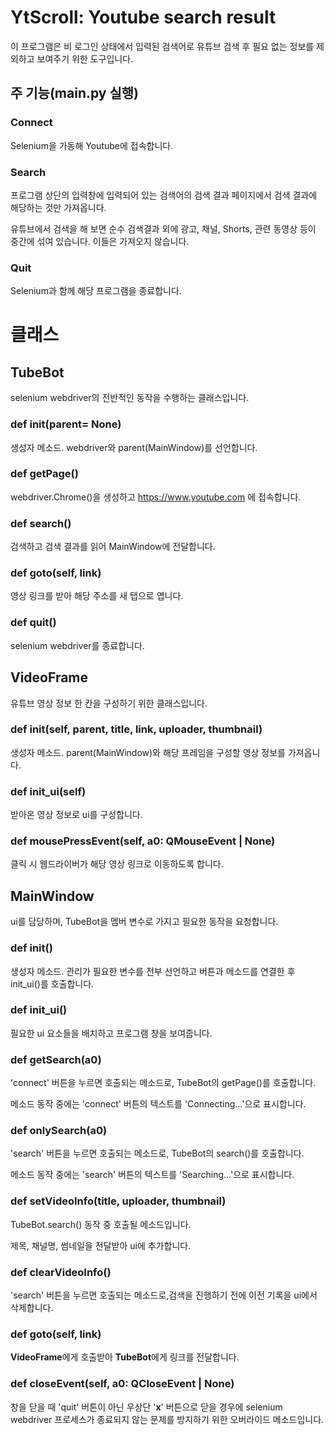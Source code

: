 # YtScroll: Youtube search result
이 프로그램은 비 로그인 상태에서 입력된 검색어로 유튜브 검색 후 필요 없는 정보를 제외하고 보여주기 위한 도구입니다.
## 주 기능(main.py 실행)
### Connect
Selenium을 가동해 Youtube에 접속합니다.
### Search
프로그램 상단의 입력창에 입력되어 있는 검색어의 검색 결과 페이지에서 검색 결과에 해당하는 것만 가져옵니다.

유튜브에서 검색을 해 보면 순수 검색결과 외에 광고, 채널, Shorts, 관련 동영상 등이 중간에 섞여 있습니다. 이들은 가져오지 않습니다.
### Quit
Selenium과 함께 해당 프로그램을 종료합니다.

# 클래스
## TubeBot
selenium webdriver의 전반적인 동작을 수행하는 클래스입니다.
### def __init__(parent= None)
생성자 메소드. webdriver와 parent(MainWindow)를 선언합니다.
### def getPage()
webdriver.Chrome()을 생성하고
https://www.youtube.com 에 접속합니다.
### def search()
검색하고 검색 결과를 읽어 MainWindow에 전달합니다.
### def goto(self, link)
영상 링크를 받아 해당 주소를 새 탭으로 엽니다.
### def quit()
selenium webdriver를 종료합니다.

## VideoFrame
유튜브 영상 정보 한 칸을 구성하기 위한 클래스입니다.
### def __init__(self, parent, title, link, uploader, thumbnail)
생성자 메소드. parent(MainWindow)와 해당 프레임을 구성할 영상 정보를 가져옵니다.
### def init_ui(self)
받아온 영상 정보로 ui를 구성합니다.
### def mousePressEvent(self, a0: QMouseEvent | None)
클릭 시 웹드라이버가 해당 영상 링크로 이동하도록 합니다.

## MainWindow
ui를 담당하며, TubeBot을 멤버 변수로 가지고 필요한 동작을 요청합니다.
### def __init__()
생성자 메소드. 관리가 필요한 변수를 전부 선언하고 버튼과 메소드를 연결한 후 init_ui()를 호출합니다.
### def init_ui()
필요한 ui 요소들을 배치하고 프로그램 창을 보여줍니다.
### def getSearch(a0)
'connect' 버튼을 누르면 호출되는 메소드로, TubeBot의 getPage()를 호출합니다.

메소드 동작 중에는 'connect' 버튼의 텍스트를 'Connecting...'으로 표시합니다.
### def onlySearch(a0)
'search' 버튼을 누르면 호출되는 메소드로, TubeBot의 search()를 호출합니다.

메소드 동작 중에는 'search' 버튼의 텍스트를 'Searching...'으로 표시합니다.
### def setVideoInfo(title, uploader, thumbnail)
TubeBot.search() 동작 중 호출될 메소드입니다.

제목, 채널명, 썸네일을 전달받아 ui에 추가합니다.
### def clearVideoInfo()
'search' 버튼을 누르면 호출되는 메소드로,검색을 진행하기 전에 이전 기록을 ui에서 삭제합니다.
### def goto(self, link)
**VideoFrame**에게 호출받아 **TubeBot**에게 링크를 전달합니다.
### def closeEvent(self, a0: QCloseEvent | None)
창을 닫을 때 'quit' 버튼이 아닌 우상단 '**x**' 버튼으로 닫을 경우에 selenium webdriver 프로세스가 종료되지 않는 문제를 방지하기 위한 오버라이드 메소드입니다.